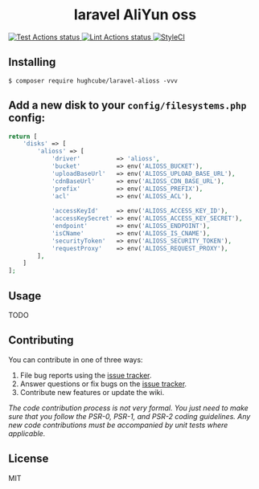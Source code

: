 <h1 align="center"> laravel AliYun oss </h1>

<p>
    <a href="https://github.com/hughcube-php/laravel-alioss/actions?query=workflow%3ATest">
        <img src="https://github.com/hughcube-php/laravel-alioss/workflows/Test/badge.svg" alt="Test Actions status">
    </a>
    <a href="https://github.com/hughcube-php/laravel-alioss/actions?query=workflow%3ALint">
        <img src="https://github.com/hughcube-php/laravel-alioss/workflows/Lint/badge.svg" alt="Lint Actions status">
    </a>
    <a href="https://styleci.io/repos/473234744">
        <img src="https://github.styleci.io/repos/473234744/shield?branch=master" alt="StyleCI">
    </a>
</p>

## Installing

```shell
$ composer require hughcube/laravel-alioss -vvv
```

## Add a new disk to your `config/filesystems.php` config:

```php
return [
    'disks' => [
        'alioss' => [
            'driver'          => 'alioss',
            'bucket'          => env('ALIOSS_BUCKET'),
            'uploadBaseUrl'   => env('ALIOSS_UPLOAD_BASE_URL'),
            'cdnBaseUrl'      => env('ALIOSS_CDN_BASE_URL'),
            'prefix'          => env('ALIOSS_PREFIX'),
            'acl'             => env('ALIOSS_ACL'),
            
            'accessKeyId'     => env('ALIOSS_ACCESS_KEY_ID'),
            'accessKeySecret' => env('ALIOSS_ACCESS_KEY_SECRET'),
            'endpoint'        => env('ALIOSS_ENDPOINT'),
            'isCName'         => env('ALIOSS_IS_CNAME'),
            'securityToken'   => env('ALIOSS_SECURITY_TOKEN'),
            'requestProxy'    => env('ALIOSS_REQUEST_PROXY'),
        ],
    ]
];
```

## Usage

TODO

## Contributing

You can contribute in one of three ways:

1. File bug reports using the [issue tracker](https://github.com/hughcube-php/package/issues).
2. Answer questions or fix bugs on the [issue tracker](https://github.com/hughcube-php/package/issues).
3. Contribute new features or update the wiki.

_The code contribution process is not very formal. You just need to make sure that you follow the PSR-0, PSR-1, and PSR-2 coding guidelines. Any new code contributions must be accompanied by unit tests where applicable._

## License

MIT